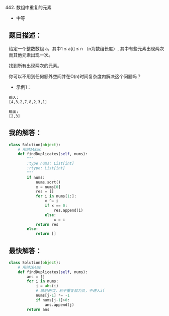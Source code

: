 442. 数组中重复的元素

- 中等

## 题目描述：
给定一个整数数组 a，其中1 ≤ a[i] ≤ n （n为数组长度）, 其中有些元素出现两次而其他元素出现一次。

找到所有出现两次的元素。

你可以不用到任何额外空间并在O(n)时间复杂度内解决这个问题吗？

- 示例1：

```
输入:
[4,3,2,7,8,2,3,1]

输出:
[2,3]
```

## 我的解答：
``` python
class Solution(object):
    # 用时348ms
    def findDuplicates(self, nums):
        """
        :type nums: List[int]
        :rtype: List[int]
        """
        if nums:
            nums.sort()
            x = nums[0]
            res = []
            for i in nums[1:]:
                x ^= i
                if x == 0:
                    res.append(i)
                else:
                    x = i
            return res
        else:
            return []
```

## 最快解答：
``` python
class Solution(object):
    # 用时164ms
    def findDuplicates(self, nums):
        ans = []
        for i in nums:
            j = abs(i)
            # 映射两次，若不重复就为负，不进入if
            nums[j-1] *= -1
            if nums[j-1]>0:
                ans.append(j)
        return ans    
```
